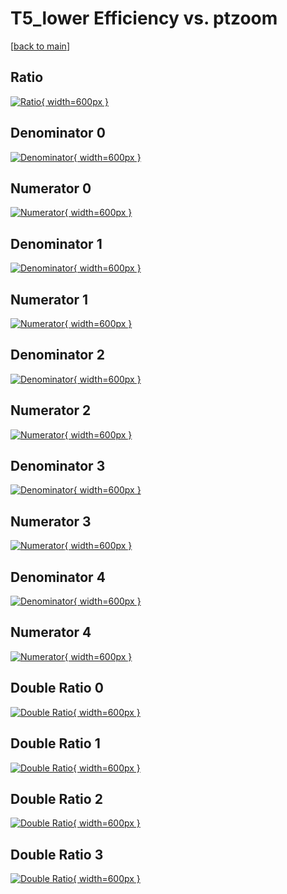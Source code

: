 # T5_lower Efficiency vs. ptzoom

[[back to main](./)]



## Ratio

[![Ratio](../mtv/var/T5_lower_base_0_0_eff_ptzoom.png){ width=600px }](../mtv/var/T5_lower_base_0_0_eff_ptzoom.pdf)

## Denominator 0

[![Denominator](../mtv/den/T5_lower_base_0_0_eff_ptzoom_den0.png){ width=600px }](../mtv/den/T5_lower_base_0_0_eff_ptzoom_den0.pdf)

## Numerator 0

[![Numerator](../mtv/num/T5_lower_base_0_0_eff_ptzoom_num0.png){ width=600px }](../mtv/num/T5_lower_base_0_0_eff_ptzoom_num0.pdf)

## Denominator 1

[![Denominator](../mtv/den/T5_lower_base_0_0_eff_ptzoom_den1.png){ width=600px }](../mtv/den/T5_lower_base_0_0_eff_ptzoom_den1.pdf)

## Numerator 1

[![Numerator](../mtv/num/T5_lower_base_0_0_eff_ptzoom_num1.png){ width=600px }](../mtv/num/T5_lower_base_0_0_eff_ptzoom_num1.pdf)

## Denominator 2

[![Denominator](../mtv/den/T5_lower_base_0_0_eff_ptzoom_den2.png){ width=600px }](../mtv/den/T5_lower_base_0_0_eff_ptzoom_den2.pdf)

## Numerator 2

[![Numerator](../mtv/num/T5_lower_base_0_0_eff_ptzoom_num2.png){ width=600px }](../mtv/num/T5_lower_base_0_0_eff_ptzoom_num2.pdf)

## Denominator 3

[![Denominator](../mtv/den/T5_lower_base_0_0_eff_ptzoom_den3.png){ width=600px }](../mtv/den/T5_lower_base_0_0_eff_ptzoom_den3.pdf)

## Numerator 3

[![Numerator](../mtv/num/T5_lower_base_0_0_eff_ptzoom_num3.png){ width=600px }](../mtv/num/T5_lower_base_0_0_eff_ptzoom_num3.pdf)

## Denominator 4

[![Denominator](../mtv/den/T5_lower_base_0_0_eff_ptzoom_den4.png){ width=600px }](../mtv/den/T5_lower_base_0_0_eff_ptzoom_den4.pdf)

## Numerator 4

[![Numerator](../mtv/num/T5_lower_base_0_0_eff_ptzoom_num4.png){ width=600px }](../mtv/num/T5_lower_base_0_0_eff_ptzoom_num4.pdf)

## Double Ratio 0

[![Double Ratio](../mtv/ratio/T5_lower_base_0_0_eff_ptzoom_ratio0.png){ width=600px }](../mtv/ratio/T5_lower_base_0_0_eff_ptzoom_ratio0.pdf)

## Double Ratio 1

[![Double Ratio](../mtv/ratio/T5_lower_base_0_0_eff_ptzoom_ratio1.png){ width=600px }](../mtv/ratio/T5_lower_base_0_0_eff_ptzoom_ratio1.pdf)

## Double Ratio 2

[![Double Ratio](../mtv/ratio/T5_lower_base_0_0_eff_ptzoom_ratio2.png){ width=600px }](../mtv/ratio/T5_lower_base_0_0_eff_ptzoom_ratio2.pdf)

## Double Ratio 3

[![Double Ratio](../mtv/ratio/T5_lower_base_0_0_eff_ptzoom_ratio3.png){ width=600px }](../mtv/ratio/T5_lower_base_0_0_eff_ptzoom_ratio3.pdf)


